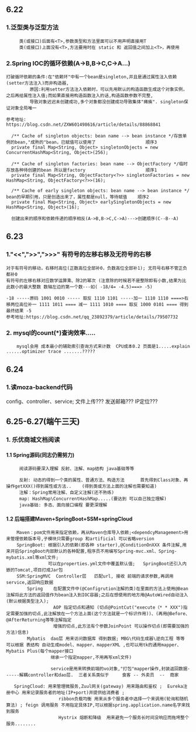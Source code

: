 ## 6.22
### 1.泛型类与泛型方法
         类(或接口)后面有<T>,参数类型和方法里面可以不用声明直接用T
         类(或接口)上面没有<T>,方法要用时在 static 和 返回值之间加上<T>，再使用
         
### 2.Spring IOC的循环依赖(A->B,B->C,C->A...)
    打破循环依赖的条件:在"依赖环"中有一个bean是singleton,并且是通过属性注入依赖(setter方法注入)而非构造器,
             原因:利用setter方法注入依赖时，可以先用默认的构造函数生成这个对象实例，之后再给属性注入值;而如果直接用构造函数注入的话,构造函数参数不完整,
             导致对象迟迟未创建成功,多个对象都没创建成功导致集体"瘫痪". singleton保证对象全局唯一
             
    参考地址:     https://blog.csdn.net/ZXW601498616/article/details/88868841
    
      /** Cache of singleton objects: bean name --> bean instance */存放单例的bean,"成熟的"bean，已赋值可以使用了                   顺序3
      private final Map<String, Object> singletonObjects = new ConcurrentHashMap<String, Object>(256);
      
      /** Cache of singleton factories: bean name --> ObjectFactory */临时存放各种待创建的bean 所以是factory                       顺序1
      private final Map<String, ObjectFactory<?>> singletonFactories = new HashMap<String, ObjectFactory<?>>(16);
      
      /** Cache of early singleton objects: bean name --> bean instance */ bean的早期引用，只是创造出来了，属性都是null，等待赋值    顺序2
      private final Map<String, Object> earlySingletonObjects = new HashMap<String, Object>(16);
      
      创建出来的顺序和依赖传递的顺序相反(A->B,B->C,C->A)--->创建顺序(C--B--A)

## 6.23
### 1."<<",">>",">>>" 有符号的左移右移及无符号的右移
    对于有符号的移动，右移时高位(正数高位全部补0，负数高位全部补1); 无符号右移不管正负都补0
    有符号的左移右移对应数学运算乘、除2的幂次 (注意除的时候若不是整除即有小数,结果为比此数小的最大整数 数轴左边的第一个数---如( -18/4= -4.5)===> -5)
   
    -18 -----原码 1001 0010 ----- 取反 1110 1101 -----加一 1110 1110 ====>右移两位高位补一 1111 1011 ==== 减一 1111 1010 ==== 取反 1000 0101 ==== 得到最终结果 -5
    参考地址:https://blog.csdn.net/qq_23892379/article/details/79507732
   
### 2. mysql的count(*)查询效率.....
        mysql会用 成本最小的辅助索引查询方式来计数  CPU成本0.2 页面是1.....explain ......optimizer trace .......?????

## 6.24
### 1.读moza-backend代码
  config、controller、service; 文件上传??? 发送邮箱??? IP定位???

## 6.25-6.27(端午三天)
### 1. 乐优商城文档阅读
#### 1.1 Spring源码(同志仍需努力)
         阅读源码要深入理解 反射、注解、map结构 java基础等等
         
         反射: 动态的得到一个类的属性、普通方法、构造方法      首先得到Class对象、再操作getXXX()得到属性或方法..    (得到类或方法上面的注解也需要知道)
         注解：Spring常用注解、自定义注解(还不熟练)
         map: HashMap\ConcurrentHashMap.....(要达到 可以自己独立理解)
         java基础: 多态、面向接口编程 要更深理解
         
#### 1.2 后端搭建Maven+SpringBoot+SSM+springCloud
        Maven：pom文件用来指定依赖，再从Maven仓库导入依赖;<dependcyManagement>用来管理依赖版本号,子模块只需要group 和artificial 可以省略version
        SpringBoot: 根据引入的依赖(即各种 starter),@ConditionOnXXX 条件注解,用来开启SpringBoot内部默认的各种配置,程序员不用编写Spring-mvc.xml、Spring-mybatis.xml等xml文件;
                    可以在properties.yml文件中覆盖默认值;   SpringBoot还引入内嵌的Tomcat,项目打成Jar包 
        SSM:SpringMVC  Controller层   匹配url, 接收 前端的请求参数,再调用service,返回响应数据
            Spring    在配置文件中(@Configrution注解的类)在里面的方法上使用@Bean注解将此方法的返回值作为bean注入到IOC容器;之后在想使用的地方用@AutoWired自动注入(默认根据类型注入);
                      AOP 指定切点和通知 (切点@PointCut("execute（* * XXX")指定需要加强的切点,此注解放在一个方法上面(这个方法就是一个标识作用))、(再用@Before、@AfterReturning等等注解指定
                      增强的切点,此方法有个参数JoinPoint 可以操作切点(即需要加强的方法)信息)
            Mybatis  dao层 用来访问数据库 得到数据; MBG\代码生成器\逆向工程 等等 可以根据 表结构 自动生成model、mapper、mapperXML ,也可以用tk的通用mapper、Mybatis Plus(每个mapper接口
                     继承一个指定mapper,不用再写xml文件)
                     
                     service是用来转换前端的vo对象,"打包"mapper操作,封装返回数据------解耦controller和dao层.  三者关系类似于     食客 -- 外卖员  --  商家
                     
       SpringCloud: 用来管理微服务,Zuul网关(gateway) 用来路由和鉴权 ;  Eureka注册中心 用来记录服务者的地址(IP+port)并提供给消费者 ;
                        ribbon负载均衡 用来从多个服务者中选择一个来调用(轮询和随机算法) ; feign 调用服务 不用指定具体IP,可以根据spring.application.name名字来找到服务
                        Hystrix 熔断和降级  用来避免一个服务长时间没响应而拖垮整个服务........
